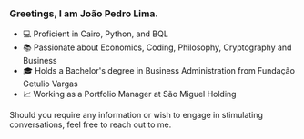 ### Greetings, I am João Pedro Lima.

- 💻 Proficient in Cairo, Python, and BQL
- 📚 Passionate about Economics, Coding, Philosophy, Cryptography and Business
- 🎓 Holds a Bachelor's degree in Business Administration from Fundação Getulio Vargas
- 📈 Working as a Portfolio Manager at São Miguel Holding

Should you require any information or wish to engage in stimulating conversations, feel free to reach out to me.
